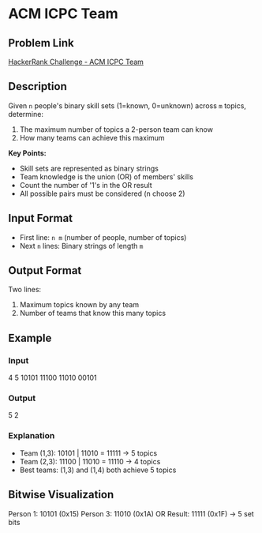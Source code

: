 # ACM ICPC Team

## Problem Link
[HackerRank Challenge - ACM ICPC Team](https://www.hackerrank.com/contests/mountblue-technologies/challenges/acm-icpc-team)

## Description
Given `n` people's binary skill sets (1=known, 0=unknown) across `m` topics, determine:
1. The maximum number of topics a 2-person team can know
2. How many teams can achieve this maximum

**Key Points:**
- Skill sets are represented as binary strings
- Team knowledge is the union (OR) of members' skills
- Count the number of '1's in the OR result
- All possible pairs must be considered (n choose 2)

## Input Format
- First line: `n m` (number of people, number of topics)
- Next `n` lines: Binary strings of length `m`

## Output Format
Two lines:
1. Maximum topics known by any team
2. Number of teams that know this many topics

## Example
### Input

4 5
10101
11100
11010
00101

### Output
5
2

### Explanation
- Team (1,3): 10101 | 11010 = 11111 → 5 topics
- Team (2,3): 11100 | 11010 = 11110 → 4 topics
- Best teams: (1,3) and (1,4) both achieve 5 topics

## Bitwise Visualization
Person 1: 10101 (0x15)
Person 3: 11010 (0x1A)
OR Result: 11111 (0x1F) → 5 set bits
